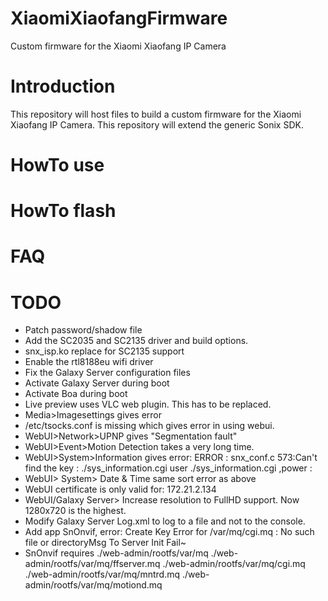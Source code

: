 # XiaomiXiaofangFirmware
Custom firmware for the Xiaomi Xiaofang IP Camera

# Introduction
This repository will host files to build a custom firmware for the Xiaomi Xiaofang IP Camera. This repository will extend the generic Sonix SDK.

# HowTo use

# HowTo flash

# FAQ

# TODO
* Patch password/shadow file
* Add the SC2035 and SC2135 driver and build options.
* snx_isp.ko replace for SC2135 support
* Enable the rtl8188eu wifi driver
* Fix the Galaxy Server configuration files
* Activate Galaxy Server during boot
* Activate Boa during boot
* Live preview uses VLC web plugin. This has to be replaced.
* Media>Imagesettings gives error
* /etc/tsocks.conf is missing which gives error in using webui.
* WebUI>Network>UPNP gives "Segmentation fault"
* WebUI>Event>Motion Detection takes a very long time.
* WebUI>System>Information gives error: ERROR : snx_conf.c 573:Can't find the key : ./sys_information.cgi user ./sys_information.cgi ,power :
* WebUI> System> Date & Time  same sort error as above
* WebUI certificate is only valid for: 172.21.2.134
* WebUI/Galaxy Server> Increase resolution to FullHD support. Now 1280x720 is the highest.
* Modify Galaxy Server Log.xml to log to a file and not to the console.
* Add app SnOnvif, error: Create Key Error for /var/mq/cgi.mq : No such file or directoryMsg To Server Init Fail~
* SnOnvif requires ./web-admin/rootfs/var/mq
./web-admin/rootfs/var/mq/ffserver.mq
./web-admin/rootfs/var/mq/cgi.mq
./web-admin/rootfs/var/mq/mntrd.mq
./web-admin/rootfs/var/mq/motiond.mq

